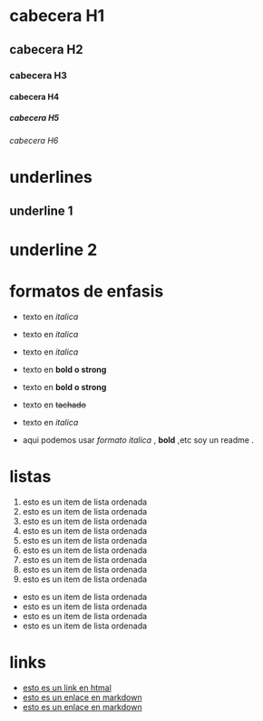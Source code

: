 # cabecera H1
## cabecera H2
### cabecera H3
#### cabecera H4
##### cabecera H5
###### cabecera H6



# underlines

underline 1
-----------
underline 2
===========

# formatos de enfasis

- texto en *italica*
- texto en _italica_
- texto en _italica_
- texto en **bold o strong**
- texto en __bold o strong__
- texto en ~~tachado~~
- texto en _italica_

- aqui podemos usar *formato italica* , **bold** ,etc
soy un readme .


# listas

1. esto es un item de lista ordenada
1. esto es un item de lista ordenada
1. esto es un item de lista ordenada
1. esto es un item de lista ordenada
1. esto es un item de lista ordenada
1. esto es un item de lista ordenada
1. esto es un item de lista ordenada
8. esto es un item de lista ordenada
9. esto es un item de lista ordenada

- esto es un item de lista ordenada
- esto es un item de lista ordenada
- esto es un item de lista ordenada
- esto es un item de lista ordenada


# links
- <a href="http://google.com"> esto es un link en htmal</a>
- [esto es un enlace en markdown](http://google.com)
- [esto es un enlace en markdown](index.html)
